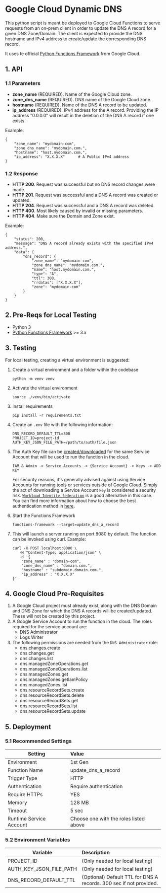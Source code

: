 # Google Cloud Dynamic DNS

This python script is meant be deployed to Google Cloud Functions to serve requests from an on-prem client in order to update the DNS A record for a given DNS Zone/Domain. The client is expected to provide the DNS hostname and IPv4 address to create/update the corresponding DNS record.

It uses te official [Python Functions Framework](https://github.com/GoogleCloudPlatform/functions-framework-python) from Google Cloud.

## 1. API

### 1.1 Parameters

- **zone_name** (REQUIRED). Name of the Google Cloud zone.
- **zone_dns_name** (REQUIRED). DNS name of the Google Cloud zone.
- **hostname** (REQUIRED). Name of the DNS A record to be updated.
- **ip_address** (REQUIRED). IPv4 address for the A record. Providing the IP address "0.0.0.0" will result in the deletion of the DNS A record if one exists.

Example:
```
{
    "zone_name": "mydomain-com",
    "zone_dns_name": "mydomain.com.",
    "hostname": "host.mydomain.com.",
    "ip_address": "X.X.X.X"      # A Public IPv4 address
}
```

### 1.2 Response

- **HTTP 200**. Request was successful but no DNS record changes were made.
- **HTTP 201**. Request was successful and a DNS A record was created or updated.
- **HTTP 204**. Request was successful and a DNS A record was deleted.
- **HTTP 400**. Most likely caused by invalid or missing parameters.
- **HTTP 404**. Make sure the Domain and Zone exist.

Example:
```
{
    "status": 200,
    "message": "DNS A record already exists with the specified IPv4 address.",
    "data": {
        "dns_record": {
            "zone_name": "mydomain-com",
            "zone_dns_name": "mydomain.com.",
            "name": "host.mydomain.com.",
            "type": "A",
            "ttl": 300,
            "rrdatas": ["X.X.X.X"],
            "zone": "mydomain-com"
        }
    }
}
```

## 2. Pre-Reqs for Local Testing

- Python 3
- [Python Functions Framework](https://github.com/GoogleCloudPlatform/functions-framework-python) >= 3.x

## 3. Testing

For local testing, creating a virtual environment is suggested:

1. Create a virtual environment and a folder within the codebase
    ```
    python -m venv venv
    ```
1. Activate the virtual environment
    ```
    source ./venv/bin/activate
    ```
1. Install requirements
    ```
    pip install -r requirements.txt
    ```
1. Create an `.env` file with the following information:
    ```
    DNS_RECORD_DEFAULT_TTL=300
    PROJECT_ID=project-id
    AUTH_KEY_JSON_FILE_PATH=/path/to/auth/file.json
    ```
1. The Auth Key file can be [created/downloaded](https://console.cloud.google.com/iam-admin/serviceaccounts) for the same Service Account that will be used to run the function in the cloud.
    ```
    IAM & Admin -> Service Accounts -> {Service Account} -> Keys -> ADD KEY
    ```
    For security reasons, it's generally advised against using Service Accounts for running tools or services outside of Google Cloud. Simply the act of downloading a Service Account `key` is considered a security risk. [`Workload Identity federation`](https://cloud.google.com/iam/docs/workload-identity-federation) is a good alternative in this case. You can find more information about how to choose the best authentication method in [here](https://cloud.google.com/blog/products/identity-security/how-to-authenticate-service-accounts-to-help-keep-applications-secure).

1. Start the Functions Framework
    ```
    functions-framework --target=update_dns_a_record
    ```
1. This will launch a server running on port 8080 by default. The function can be invoked using curl. Example:
    ```
    curl -X POST localhost:8080 \
       -H "Content-Type: application/json" \
       -d '{
        "zone_name" : "domain-com",
        "zone_dns_name" : "domain.com.",
	    "hostname" : "subdomain.domain.com.",
	    "ip_address" : "X.X.X.X"
    }'
    ```

## 4. Google Cloud Pre-Requisites

1. A Google Cloud project must already exist, along with the DNS Domain and DNS Zone for which the DNS A records will be created/updated. These will not be created by this project.
1. A Google Service Account to run the function in the cloud. The roles required for the service account are:
    - DNS Administrator
    - Logs Writer
1. The following permissions are needed from the `DNS Administrator` role:
    - dns.changes.create
    - dns.changes.get
    - dns.changes.list
    - dns.managedZoneOperations.get
    - dns.managedZoneOperations.list
    - dns.managedZones.get
    - dns.managedZones.getIamPolicy
    - dns.managedZones.list
    - dns.resourceRecordSets.create
    - dns.resourceRecordSets.delete
    - dns.resourceRecordSets.get
    - dns.resourceRecordSets.list
    - dns.resourceRecordSets.update

## 5. Deployment

### 5.1 Recommended Settings

| Setting                 | Value                                  |
| ----------------------- | :------------------------------------- |
| Environment             | 1st Gen                                |
| Function Name           | update_dns_a_record                    |
| Trigger Type            | HTTP                                   |
| Authentication          | Require authentication                 |
| Require HTTPs           | YES                                    |
| Memory                  | 128 MB                                 |
| Timeout                 | 5 sec                                  |
| Runtime Service Account | Choose one with the roles listed above |

### 5.2 Environment Variables

| Variable                | Description                                                        |
| ----------------------- | :----------------------------------------------------------------- |
| PROJECT_ID              | (Only needed for local testing)                                    |
| AUTH_KEY_JSON_FILE_PATH | (Only needed for local testing)                                    |
| DNS_RECORD_DEFAULT_TTL  | (Optional) Default TTL for DNS A records. 300 sec if not provided. |
